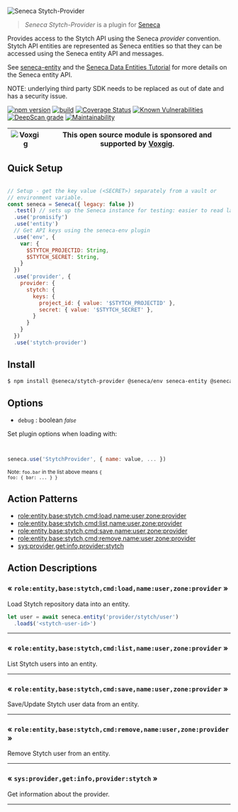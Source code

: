 ![Seneca Stytch-Provider](http://senecajs.org/files/assets/seneca-logo.png)

> _Seneca Stytch-Provider_ is a plugin for [Seneca](http://senecajs.org)


Provides access to the Stytch API using the Seneca *provider*
convention. Stytch API entities are represented as Seneca entities so
that they can be accessed using the Seneca entity API and messages.

See [seneca-entity](senecajs/seneca-entity) and the [Seneca Data
Entities
Tutorial](https://senecajs.org/docs/tutorials/understanding-data-entities.html) for more details on the Seneca entity API.

NOTE: underlying third party SDK needs to be replaced as out of date and has a security issue.

[![npm version](https://img.shields.io/npm/v/@seneca/stytch-provider.svg)](https://npmjs.com/package/@seneca/stytch-provider)
[![build](https://github.com/senecajs/seneca-stytch-provider/actions/workflows/build.yml/badge.svg)](https://github.com/senecajs/seneca-stytch-provider/actions/workflows/build.yml)
[![Coverage Status](https://coveralls.io/repos/github/senecajs/seneca-stytch-provider/badge.svg?branch=main)](https://coveralls.io/github/senecajs/seneca-stytch-provider?branch=main)
[![Known Vulnerabilities](https://snyk.io/test/github/senecajs/seneca-stytch-provider/badge.svg)](https://snyk.io/test/github/senecajs/seneca-stytch-provider)
[![DeepScan grade](https://deepscan.io/api/teams/5016/projects/19462/branches/505954/badge/grade.svg)](https://deepscan.io/dashboard#view=project&tid=5016&pid=19462&bid=505954)
[![Maintainability](https://api.codeclimate.com/v1/badges/f76e83896b731bb5d609/maintainability)](https://codeclimate.com/github/senecajs/seneca-stytch-provider/maintainability)


| ![Voxgig](https://www.voxgig.com/res/img/vgt01r.png) | This open source module is sponsored and supported by [Voxgig](https://www.voxgig.com). |
|---|---|


## Quick Setup


```js

// Setup - get the key value (<SECRET>) separately from a vault or
// environment variable.
const seneca = Seneca({ legacy: false })
  .test() // sets up the Seneca instance for testing: easier to read layout
  .use('promisify')
  .use('entity')
  // Get API keys using the seneca-env plugin
  .use('env', {
    var: {
      $STYTCH_PROJECTID: String,
      $STYTCH_SECRET: String,
    }
  })
  .use('provider', {
    provider: {
      stytch: {
        keys: {
          project_id: { value: '$STYTCH_PROJECTID' },
          secret: { value: '$STYTCH_SECRET' },
        }
      }
    }
  })
  .use('stytch-provider')
```

## Install

```sh
$ npm install @seneca/stytch-provider @seneca/env seneca-entity @seneca/provider seneca-promisify
```



<!--START:options-->


## Options

* `debug` : boolean <i><small>false</small></i>


Set plugin options when loading with:
```js


seneca.use('StytchProvider', { name: value, ... })


```


<small>Note: <code>foo.bar</code> in the list above means 
<code>{ foo: { bar: ... } }</code></small> 



<!--END:options-->

<!--START:action-list-->


## Action Patterns

* [role:entity,base:stytch,cmd:load,name:user,zone:provider](#-roleentitybasestytchcmdloadnameuserzoneprovider-)
* [role:entity,base:stytch,cmd:list,name:user,zone:provider](#-roleentitybasestytchcmdlistnameuserzoneprovider-)
* [role:entity,base:stytch,cmd:save,name:user,zone:provider](#-roleentitybasestytchcmdsavenameuserzoneprovider-)
* [role:entity,base:stytch,cmd:remove,name:user,zone:provider](#-roleentitybasestytchcmdremovenameuserzoneprovider-)
* [sys:provider,get:info,provider:stytch](#-sysprovidergetinfoproviderstytch-)


<!--END:action-list-->

<!--START:action-desc-->


## Action Descriptions

### &laquo; `role:entity,base:stytch,cmd:load,name:user,zone:provider` &raquo;

Load Stytch repository data into an entity.
```js
let user = await seneca.entity('provider/stytch/user')
  .load$('<stytch-user-id>')
```

----------
### &laquo; `role:entity,base:stytch,cmd:list,name:user,zone:provider` &raquo;

List Stytch users into an entity.


----------
### &laquo; `role:entity,base:stytch,cmd:save,name:user,zone:provider` &raquo;

Save/Update Stytch user data from an entity.

----------
### &laquo; `role:entity,base:stytch,cmd:remove,name:user,zone:provider` &raquo;

Remove Stytch user from an entity.


----------
### &laquo; `sys:provider,get:info,provider:stytch` &raquo;

Get information about the provider.



----------


<!--END:action-desc-->
